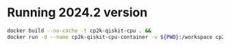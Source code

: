 # Running 2024.2 version
```sh
docker build --no-cache -t cp2k-qiskit-cpu . && 
docker run -d --name cp2k-qiskit-cpu-container -v ${PWD}:/workspace cp2k-qiskit-cpu
```